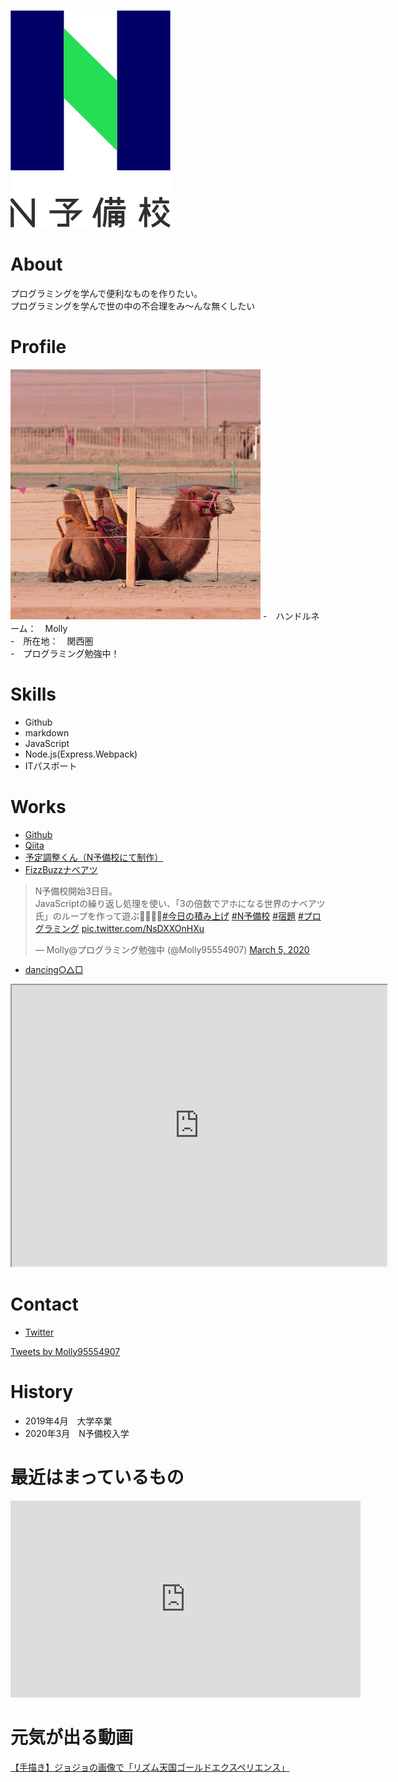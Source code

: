 ![N予備校](logo.png)<br>

# About
プログラミングを学んで便利なものを作りたい。  
プログラミングを学んで世の中の不合理をみ〜んな無くしたい

# Profile  
![プロフィール画像](twitterIcon.jpg)
-　ハンドルネーム：　Molly  
-　所在地：　関西圏  
-　プログラミング勉強中！  

# Skills 
- Github
- markdown
- JavaScript
- Node.js(Express.Webpack)
- ITパスポート

# Works
- [Github](https://github.com/moritat-222)
- [Qiita](https://qiita.com/Molly95554907)
- [予定調整くん（N予備校にて制作）](https://stormy-plains-02260.herokuapp.com/)
- [FizzBuzzナベアツ](https://moritat-222.github.io/FizzBuzzNabeatsu/Nabeatsu.html)  

<blockquote class="twitter-tweet"><p lang="ja" dir="ltr">N予備校開始3日目。<br>JavaScriptの繰り返し処理を使い、「3の倍数でアホになる世界のナベアツ氏」のループを作って遊ぶ🤣🤣👏👏<a href="https://twitter.com/hashtag/%E4%BB%8A%E6%97%A5%E3%81%AE%E7%A9%8D%E3%81%BF%E4%B8%8A%E3%81%92?src=hash&amp;ref_src=twsrc%5Etfw">#今日の積み上げ</a> <a href="https://twitter.com/hashtag/N%E4%BA%88%E5%82%99%E6%A0%A1?src=hash&amp;ref_src=twsrc%5Etfw">#N予備校</a> <a href="https://twitter.com/hashtag/%E5%AE%BF%E9%A1%8C?src=hash&amp;ref_src=twsrc%5Etfw">#宿題</a> <a href="https://twitter.com/hashtag/%E3%83%97%E3%83%AD%E3%82%B0%E3%83%A9%E3%83%9F%E3%83%B3%E3%82%B0?src=hash&amp;ref_src=twsrc%5Etfw">#プログラミング</a> <a href="https://t.co/NsDXXOnHXu">pic.twitter.com/NsDXXOnHXu</a></p>&mdash; Molly@プログラミング勉強中 (@Molly95554907) <a href="https://twitter.com/Molly95554907/status/1235578238077935616?ref_src=twsrc%5Etfw">March 5, 2020</a></blockquote> <script async src="https://platform.twitter.com/widgets.js" charset="utf-8"></script>

- [dancing○△□](https://www.openprocessing.org/sketch/872163)
<iframe src="https://www.openprocessing.org/sketch/872163/embed/" width="600" height="450"></iframe>

# Contact
- [Twitter](https://twitter.com/Molly95554907)  

<a class="twitter-timeline" data-width="400" data-height="400" data-theme="dark" href="https://twitter.com/Molly95554907?ref_src=twsrc%5Etfw">Tweets by Molly95554907</a> <script async src="https://platform.twitter.com/widgets.js" charset="utf-8"></script>

# History
- 2019年4月　大学卒業
- 2020年3月　N予備校入学

# 最近はまっているもの  

<iframe width="560" height="315" src="https://www.youtube.com/embed/qOiDlprXF2w" frameborder="0" allow="accelerometer; autoplay; encrypted-media; gyroscope; picture-in-picture" allowfullscreen></iframe>

# 元気が出る動画  

<script type="application/javascript" src="https://embed.nicovideo.jp/watch/sm8425342/script?w=640&h=360"></script><noscript><a href="https://www.nicovideo.jp/watch/sm8425342">【手描き】ジョジョの画像で「リズム天国ゴールドエクスペリエンス」</a></noscript>


